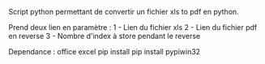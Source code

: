 Script python permettant de convertir un fichier xls to pdf en python.

Prend deux lien en paramètre :
1 - Lien du fichier xls
2 - Lien du fichier pdf en reverse
3 - Nombre d'index à store pendant le reverse

Dependance :
office excel
pip install
pip install pypiwin32 
